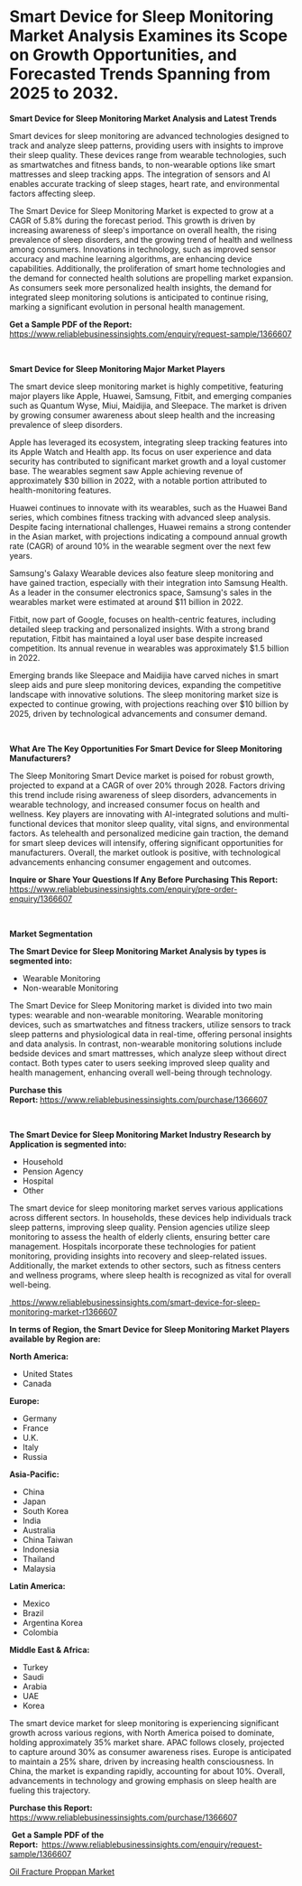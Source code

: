 <p><h1>Smart Device for Sleep Monitoring Market Analysis Examines its Scope on Growth Opportunities, and Forecasted Trends Spanning from 2025 to 2032.</h1></p><p><strong>Smart Device for Sleep Monitoring Market Analysis and Latest Trends</strong></p>
<p><p>Smart devices for sleep monitoring are advanced technologies designed to track and analyze sleep patterns, providing users with insights to improve their sleep quality. These devices range from wearable technologies, such as smartwatches and fitness bands, to non-wearable options like smart mattresses and sleep tracking apps. The integration of sensors and AI enables accurate tracking of sleep stages, heart rate, and environmental factors affecting sleep.</p><p>The Smart Device for Sleep Monitoring Market is expected to grow at a CAGR of 5.8% during the forecast period. This growth is driven by increasing awareness of sleep's importance on overall health, the rising prevalence of sleep disorders, and the growing trend of health and wellness among consumers. Innovations in technology, such as improved sensor accuracy and machine learning algorithms, are enhancing device capabilities. Additionally, the proliferation of smart home technologies and the demand for connected health solutions are propelling market expansion. As consumers seek more personalized health insights, the demand for integrated sleep monitoring solutions is anticipated to continue rising, marking a significant evolution in personal health management.</p></p>
<p><strong>Get a Sample PDF of the Report:&nbsp;</strong> <a href="https://www.reliablebusinessinsights.com/enquiry/request-sample/1366607?utm_campaign=2629&utm_medium=2&utm_source=Github&utm_content=ia&utm_term=22032025&utm_id=smart-device-for-sleep-monitoring">https://www.reliablebusinessinsights.com/enquiry/request-sample/1366607</a></p>
<p>&nbsp;</p>
<p><strong>Smart Device for Sleep Monitoring Major Market Players</strong></p>
<p><p>The smart device sleep monitoring market is highly competitive, featuring major players like Apple, Huawei, Samsung, Fitbit, and emerging companies such as Quantum Wyse, Miui, Maidijia, and Sleepace. The market is driven by growing consumer awareness about sleep health and the increasing prevalence of sleep disorders.</p><p>Apple has leveraged its ecosystem, integrating sleep tracking features into its Apple Watch and Health app. Its focus on user experience and data security has contributed to significant market growth and a loyal customer base. The wearables segment saw Apple achieving revenue of approximately $30 billion in 2022, with a notable portion attributed to health-monitoring features.</p><p>Huawei continues to innovate with its wearables, such as the Huawei Band series, which combines fitness tracking with advanced sleep analysis. Despite facing international challenges, Huawei remains a strong contender in the Asian market, with projections indicating a compound annual growth rate (CAGR) of around 10% in the wearable segment over the next few years.</p><p>Samsung's Galaxy Wearable devices also feature sleep monitoring and have gained traction, especially with their integration into Samsung Health. As a leader in the consumer electronics space, Samsung's sales in the wearables market were estimated at around $11 billion in 2022.</p><p>Fitbit, now part of Google, focuses on health-centric features, including detailed sleep tracking and personalized insights. With a strong brand reputation, Fitbit has maintained a loyal user base despite increased competition. Its annual revenue in wearables was approximately $1.5 billion in 2022.</p><p>Emerging brands like Sleepace and Maidijia have carved niches in smart sleep aids and pure sleep monitoring devices, expanding the competitive landscape with innovative solutions. The sleep monitoring market size is expected to continue growing, with projections reaching over $10 billion by 2025, driven by technological advancements and consumer demand.</p></p>
<p>&nbsp;</p>
<p><strong>What Are The Key Opportunities For Smart Device for Sleep Monitoring Manufacturers?</strong></p>
<p><p>The Sleep Monitoring Smart Device market is poised for robust growth, projected to expand at a CAGR of over 20% through 2028. Factors driving this trend include rising awareness of sleep disorders, advancements in wearable technology, and increased consumer focus on health and wellness. Key players are innovating with AI-integrated solutions and multi-functional devices that monitor sleep quality, vital signs, and environmental factors. As telehealth and personalized medicine gain traction, the demand for smart sleep devices will intensify, offering significant opportunities for manufacturers. Overall, the market outlook is positive, with technological advancements enhancing consumer engagement and outcomes.</p></p>
<p><strong>Inquire or Share Your Questions If Any Before Purchasing This Report:</strong> <a href="https://www.reliablebusinessinsights.com/enquiry/pre-order-enquiry/1366607?utm_campaign=2629&utm_medium=2&utm_source=Github&utm_content=ia&utm_term=22032025&utm_id=smart-device-for-sleep-monitoring">https://www.reliablebusinessinsights.com/enquiry/pre-order-enquiry/1366607</a></p>
<p>&nbsp;</p>
<p><strong>Market Segmentation</strong></p>
<p><strong>The Smart Device for Sleep Monitoring Market Analysis by types is segmented into:</strong></p>
<p><ul><li>Wearable Monitoring</li><li>Non-wearable Monitoring</li></ul></p>
<p><p>The Smart Device for Sleep Monitoring market is divided into two main types: wearable and non-wearable monitoring. Wearable monitoring devices, such as smartwatches and fitness trackers, utilize sensors to track sleep patterns and physiological data in real-time, offering personal insights and data analysis. In contrast, non-wearable monitoring solutions include bedside devices and smart mattresses, which analyze sleep without direct contact. Both types cater to users seeking improved sleep quality and health management, enhancing overall well-being through technology.</p></p>
<p><strong>Purchase this Report:&nbsp;</strong><a href="https://www.reliablebusinessinsights.com/purchase/1366607?utm_campaign=2629&utm_medium=2&utm_source=Github&utm_content=ia&utm_term=22032025&utm_id=smart-device-for-sleep-monitoring">https://www.reliablebusinessinsights.com/purchase/1366607</a></p>
<p>&nbsp;</p>
<p><strong>The Smart Device for Sleep Monitoring Market Industry Research by Application is segmented into:</strong></p>
<p><ul><li>Household</li><li>Pension Agency</li><li>Hospital</li><li>Other</li></ul></p>
<p><p>The smart device for sleep monitoring market serves various applications across different sectors. In households, these devices help individuals track sleep patterns, improving sleep quality. Pension agencies utilize sleep monitoring to assess the health of elderly clients, ensuring better care management. Hospitals incorporate these technologies for patient monitoring, providing insights into recovery and sleep-related issues. Additionally, the market extends to other sectors, such as fitness centers and wellness programs, where sleep health is recognized as vital for overall well-being.</p></p>
<p><a href="https://www.reliablebusinessinsights.com/smart-device-for-sleep-monitoring-market-r1366607?utm_campaign=2629&utm_medium=2&utm_source=Github&utm_content=ia&utm_term=22032025&utm_id=smart-device-for-sleep-monitoring">&nbsp;https://www.reliablebusinessinsights.com/smart-device-for-sleep-monitoring-market-r1366607</a></p>
<p><strong>In terms of Region, the Smart Device for Sleep Monitoring Market Players available by Region are:</strong></p>
<p>
    <p> <strong> North America: </strong>
        <ul>
            <li>United States</li>
            <li>Canada</li>
        </ul>
        </p> 
    <p> <strong> Europe: </strong>
        <ul>
            <li>Germany</li>
            <li>France</li>
            <li>U.K.</li>
            <li>Italy</li>
            <li>Russia</li>
        </ul>
        </p> 
    <p> <strong> Asia-Pacific: </strong>
        <ul>
            <li>China</li>
            <li>Japan</li>
            <li>South Korea</li>
            <li>India</li>
            <li>Australia</li>
            <li>China Taiwan</li>
            <li>Indonesia</li>
            <li>Thailand</li>
            <li>Malaysia</li>
        </ul>
        </p> 
    <p> <strong> Latin America: </strong>
        <ul>
            <li>Mexico</li>
            <li>Brazil</li>
            <li>Argentina Korea</li>
            <li>Colombia</li>
        </ul>
        </p> 
    <p> <strong> Middle East & Africa: </strong>
        <ul>
            <li>Turkey</li>
            <li>Saudi</li>
            <li>Arabia</li>
            <li>UAE</li>
            <li>Korea</li>
        </ul>
    </p>
    </p>
<p><p>The smart device market for sleep monitoring is experiencing significant growth across various regions, with North America poised to dominate, holding approximately 35% market share. APAC follows closely, projected to capture around 30% as consumer awareness rises. Europe is anticipated to maintain a 25% share, driven by increasing health consciousness. In China, the market is expanding rapidly, accounting for about 10%. Overall, advancements in technology and growing emphasis on sleep health are fueling this trajectory.</p></p>
<p><strong>Purchase this Report: </strong><a href="https://www.reliablebusinessinsights.com/purchase/1366607?utm_campaign=2629&utm_medium=2&utm_source=Github&utm_content=ia&utm_term=22032025&utm_id=smart-device-for-sleep-monitoring">https://www.reliablebusinessinsights.com/purchase/1366607</a></p>
<p>&nbsp;<strong>Get a Sample PDF of the Report:&nbsp;&nbsp;</strong><a href="https://www.reliablebusinessinsights.com/enquiry/request-sample/1366607?utm_campaign=2629&utm_medium=2&utm_source=Github&utm_content=ia&utm_term=22032025&utm_id=smart-device-for-sleep-monitoring">https://www.reliablebusinessinsights.com/enquiry/request-sample/1366607</a></p>
<p><strong></strong></p>
<p><p><a href="https://github.com/hgf64gh/Market-Research-Report-List-2/blob/main/oil-fracture-proppan-market.md?utm_campaign=2629&utm_medium=2&utm_source=Github&utm_content=ia&utm_term=22032025&utm_id=smart-device-for-sleep-monitoring">Oil Fracture Proppan Market</a></p></p>